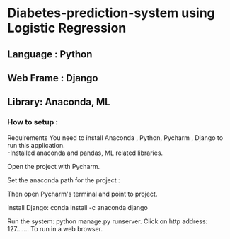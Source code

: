 # Diabetes-prediction-system using Logistic Regression 
## Language : Python
## Web Frame : Django
## Library: Anaconda, ML 
### How to setup :</br>
Requirements You need to install Anaconda  , Python, Pycharm , Django to run this application.</br>
-Installed anaconda and pandas, ML related libraries.</br>

Open the project with Pycharm.</br>

Set the anaconda path for the project :</br>

Then open Pycharm's terminal and point to project.</br>
 
Install Django: conda install -c anaconda django</br>

Run the system: python manage.py runserver. Click on http address: 127……. To run in a web browser.</br>


